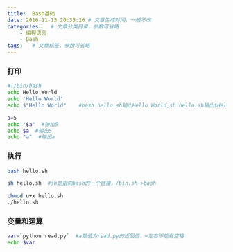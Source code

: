 ```yaml
---
title:  Bash基础
date: 2016-11-13 20:35:26 # 文章生成时间，一般不改
categories:   # 文章分类目录，参数可省略
    - 编程语言
    - Bash
tags:   # 文章标签，参数可省略
---
```

### 打印
```bash
#!/bin/bash
echo Hello World
echo 'Hello World'
echo $"Hello World"    #bash hello.sh输出Hello World,sh hello.sh输出$Hello World

a=5
echo "$a"  #输出5
echo $a  #输出5
echo "a"  #输出a
```
<!--more-->

### 执行
```bash
bash hello.sh

sh hello.sh  #sh是指向bash的一个链接，/bin.sh->bash

chmod u+x hello.sh
./hello.sh
```
### 变量和运算
```bash
var=`python read.py`  #a赋值为read.py的返回值，=左右不能有空格
echo $var
```





